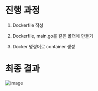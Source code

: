 # 진행 과정
1. Dockerfile 작성

2. Dockerfile, main.go를 같은 폴더에 만들기

3. Docker 명령어로 container 생성






# 최종 결과
![image](https://github.com/user-attachments/assets/1ceddcfa-b6b3-4b2d-b672-ec8f07295966)
